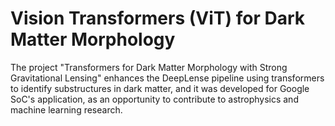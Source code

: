 # Vision Transformers (ViT) for Dark Matter Morphology

The project "Transformers for Dark Matter Morphology with Strong Gravitational Lensing" enhances the DeepLense pipeline using transformers to identify substructures in dark matter, and it was developed for Google SoC's application, as an opportunity to contribute to astrophysics and machine learning research.
